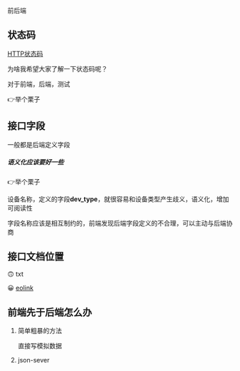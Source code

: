前后端

## 状态码

[HTTP状态码](https://www.runoob.com/http/http-status-codes.html)

为啥我希望大家了解一下状态码呢？

对于前端，后端，测试

👉举个栗子

## 接口字段

一般都是后端定义字段

#####  语义化应该要好一些

👉举个栗子

设备名称，定义的字段**dev_type**，就很容易和设备类型产生歧义，语义化，增加可阅读性

字段名称应该是相互制约的，前端发现后端字段定义的不合理，可以主动与后端协商

## 接口文档位置

🙃 txt

😀 [eolink](http://192.168.52.28/#/index)

## 前端先于后端怎么办

1. 简单粗暴的方法

   直接写模拟数据

2. json-sever

   





